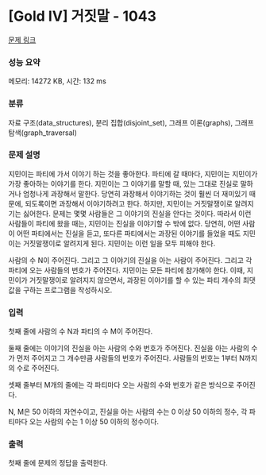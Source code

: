 # [Gold IV] 거짓말 - 1043 

[문제 링크](https://www.acmicpc.net/problem/1043) 

### 성능 요약

메모리: 14272 KB, 시간: 132 ms

### 분류

자료 구조(data_structures), 분리 집합(disjoint_set), 그래프 이론(graphs), 그래프 탐색(graph_traversal)

### 문제 설명

<p>지민이는 파티에 가서 이야기 하는 것을 좋아한다. 파티에 갈 때마다, 지민이는 지민이가 가장 좋아하는 이야기를 한다. 지민이는 그 이야기를 말할 때, 있는 그대로 진실로 말하거나 엄청나게 과장해서 말한다. 당연히 과장해서 이야기하는 것이 훨씬 더 재미있기 때문에, 되도록이면 과장해서 이야기하려고 한다. 하지만, 지민이는 거짓말쟁이로 알려지기는 싫어한다. 문제는 몇몇 사람들은 그 이야기의 진실을 안다는 것이다. 따라서 이런 사람들이 파티에 왔을 때는, 지민이는 진실을 이야기할 수 밖에 없다. 당연히, 어떤 사람이 어떤 파티에서는 진실을 듣고, 또다른 파티에서는 과장된 이야기를 들었을 때도 지민이는 거짓말쟁이로 알려지게 된다. 지민이는 이런 일을 모두 피해야 한다.</p>

<p>사람의 수 N이 주어진다. 그리고 그 이야기의 진실을 아는 사람이 주어진다. 그리고 각 파티에 오는 사람들의 번호가 주어진다. 지민이는 모든 파티에 참가해야 한다. 이때, 지민이가 거짓말쟁이로 알려지지 않으면서, 과장된 이야기를 할 수 있는 파티 개수의 최댓값을 구하는 프로그램을 작성하시오.</p>

### 입력 

 <p>첫째 줄에 사람의 수 N과 파티의 수 M이 주어진다.</p>

<p>둘째 줄에는 이야기의 진실을 아는 사람의 수와 번호가 주어진다. 진실을 아는 사람의 수가 먼저 주어지고 그 개수만큼 사람들의 번호가 주어진다. 사람들의 번호는 1부터 N까지의 수로 주어진다.</p>

<p>셋째 줄부터 M개의 줄에는 각 파티마다 오는 사람의 수와 번호가 같은 방식으로 주어진다.</p>

<p>N, M은 50 이하의 자연수이고, 진실을 아는 사람의 수는 0 이상 50 이하의 정수, 각 파티마다 오는 사람의 수는 1 이상 50 이하의 정수이다.</p>

### 출력 

 <p>첫째 줄에 문제의 정답을 출력한다.</p>

